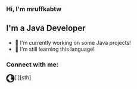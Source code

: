 ### Hi, I'm mruffkabtw

## I'm a Java Developer
- 🔭 I'm currently working on some Java projects!
- 🌱 I'm still learning this language!

### Connect with me:
[<img align="left" alt="mruffkabtw" width=22px src="https://raw.githubusercontent.com/iconic/open-iconic/master/svg/globe.svg" /> ][sth]
